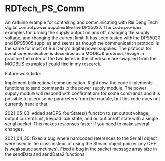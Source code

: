 # RDTech_PS_Comm
An Arduino example for controlling and communicating with Rui Deng Tech digital control power supplies like the DPS5020. The code provides examples for turning the supply output on and off, changing the supply voltage, and changing the current limit. It has been tested with the DPS5020 and DPS5005 supplies and seems as though the communication protocol is the same for most of Rui Deng's digital power supplies. The protocol for serial communication is described as a MODBUS protocol, though in practice the order of the two bytes in the checksum are swapped from the MODBUS examples I could find in my research. 

Future work todo:

Implement bidirectional communication. Right now, the code implements functions to send commands to the power supply module. The power supply module will respond with confirmations for some commands and it is possible to query some parameters from the module, but this code does not currently handle that.

2021_05_03:
Added setDPS_fourStates() function to set output voltage, output current limit, keypad lock state, and output on/off state with a single serial packet. This makes responses faster if you need to make several changes.

2021_04_30:
Fixed a bug where hardcoded references to the Serial1 object were used in the class instead of using the Stream object pointer (my C++ is weaksauce sometimes).
Fixed a bug in the packet message array size in the sendData and sendData2 functions.


